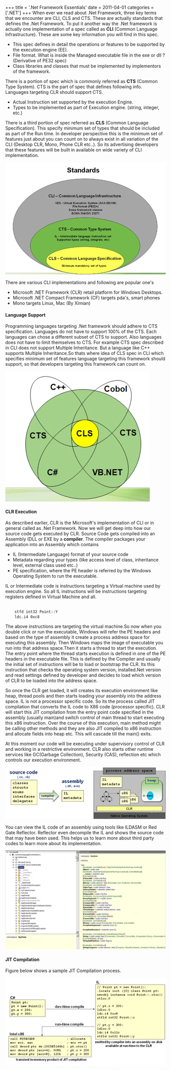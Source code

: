 +++
title = '.Net Framework Essentials'
date = 2011-04-01
categories = ['.NET']
+++
When ever we read about .Net Framework, three key terms that we encounter are CLI, CLS and CTS. These are actually standards that defines the .Net Framework. To put it another way the .Net framework is actually one implementation of a spec called as **CLI** (Common Language Infrastructure). These are some key information you will find in this spec.

*  This spec defines in detail the operations or features to be supported by the execution engine (EE).
*  File format. What is inside the Managed executable file in the exe or dll ? (Derivative of PE32 spec)
*  Class libraries and classes that must be implemented by implementors of the framework.

There is a portion of spec which is commonly referred as **CTS** (Common Type System).  CTS is the part of spec that defines following info. Languages targeting CLR should support CTS.

*  Actual Instruction set supported by the execution Engine.
*  Types to be implemented as part of Execution engine. (string, integer, etc.)

There is a third portion of spec referred as **CLS** (Common Language Specification). This specify minimum set of types that should be included as part of the Run time. In developer perspective this is the minimum set of features just about you can count on to always exist in all variation of the CLI (Desktop CLR, Mono, Phone CLR etc..). So its 
advertising developers that these features will be built in available on wide variety of CLI implementation.  

<img src="cli.png" class="img-responsive">  

There are various CLI implementations and following are popular one's  

* Microsoft .NET Framework (CLR) retail platform for Windows Desktops.
* Microsoft .NET Compact Framework (CF) targets pda's, smart phones
* Mono targets Linux, Mac (By Ximian)  

#### Language Support

Programming languages targeting .Net framework should adhere to CTS specification. Languages do not have to support 100% of the CTS. Each languages can chose a different subset of CTS to support. Also languages does not have to limit themselves to CTS. For example CTS spec described in CLI does not support Multiple Inheritance. But a language like C++ supports Multiple Inheritance.So thats where idea of CLS spec in CLI which 
specifies minimum set of features language targeting this framework should support, so that developers targeting this framework can count on.  

<img src="lang-cli.png" class="img-responsive">  

#### CLR Execution
As described earlier, CLR is the Microsoft's implementation of CLI or in general called as .Net Framework. Now we will get deep into how our source code gets executed by CLR.  Source Code gets compiled into an Assembly (DLL or EXE by a **compiler**. The compiler packages your application into an Assembly which contains 

 * IL (Intermediate Language) format of your source code 
 * Metadata regarding your types (like access level of class, inheritance level, external class used etc..) 
 * PE specification, where the PE header is referred by the Windows Operating System to run the executable.

IL or Intermediate code is instructions targeting a Virtual machine used by execution engine. So all IL instructions will be instructions targeting registers defined in Virtual Machine and all.  

<pre class="line-numbers" ><code class="language-csharp">
    stfd int32 Point::Y
    ldc.i4 0xc8
</code></pre>

The above instructions are targeting the virtual machine.So now when you double click or run the executable, Windows will refer the PE headers and based on the type of assembly it create a process address space for executing this assembly. Then Windows maps the image of executable you run into that address space.Then it starts a thread to start the execution. The entry point where the thread starts execution is defined in one of the PE headers in the executable file. This is defined by the Compiler and usually the initial set of instructions will be to load or bootstrap the CLR. Its this instruction that checks the operating system version, installed.Net version and read settings defined by developer and decides to load which version of CLR to be loaded into the address space. 

So once the CLR get loaded, it will creates its execution environment like heap, thread
pools and then starts loading your assembly into the address space. IL is not a processor specific code. So its the process called JIT compilation that converts the IL code to X86 code (processor specific). CLR will start this JIT compilation from the entry point code specified in the assembly (usually main)and switch control of main thread to start executing this x86 instruction. Over the course of this execution, main method might be calling other methods and they are also JIT compiled to x86 instruction and allocate fields into heap etc. This will cascade till the main() exits.

At this moment our code will be executing under supervisory control of CLR and working in a restrictive environment. CLR also starts other runtime services like GC(Garbage Collection), Security (CAS), reflection etc which controls our execution environment.  

<img src="execution.png" class="img-responsive">

You can view the IL code of an assembly using tools like ILDASM or Red Gate Reflector. Reflector even decompile the IL and shows the source code that may have been used. This helps us to learn more about third party codes to learn more about its implementation.  

<img src="reflector.png" class="img-responsive">

#### JIT Compilation

Figure below shows a sample JIT Compilation process.

<img src="jit.png" class="img-responsive">







